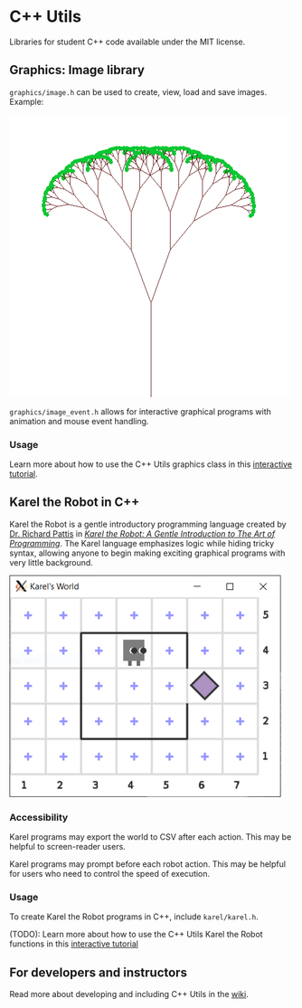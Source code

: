 # C++ Utils

Libraries for student C++ code available under the MIT license.

## Graphics: Image library

``graphics/image.h`` can be used to create, view, load and save images. Example:

![example fractal tree](graphics/test/example_fractal_tree.png)

``graphics/image_event.h`` allows for interactive graphical programs with animation and mouse event handling.

### Usage

Learn more about how to use the C++ Utils graphics class in this [interactive tutorial](https://lab.cs50.io/ILXL-guides/intro-to-graphics).

## Karel the Robot in C++

Karel the Robot is a gentle introductory programming language created by [Dr. Richard Pattis](https://www.ics.uci.edu/~pattis/) in [*Karel the Robot: A Gentle Introduction to The Art of Programming*](https://www.google.com/books/edition/_/ghcZAQAAIAAJ?hl=en&gbpv=1). The Karel language emphasizes logic while hiding tricky syntax, allowing anyone to begin making exciting graphical programs with very little background.

![karel the robot screenshot](karel/src/test/karel.png)

### Accessibility

Karel programs may export the world to CSV after each action. This may be helpful to screen-reader users.

Karel programs may prompt before each robot action. This may be helpful for users who need to control the speed of execution.

### Usage

To create Karel the Robot programs in C++, include ``karel/karel.h``.

(TODO): Learn more about how to use the C++ Utils Karel the Robot functions in this [interactive tutorial](https://github.com/ILXL-guides/intro-to-karel)

## For developers and instructors

Read more about developing and including C++ Utils in the [wiki](https://github.com/ILXL/cpputils/wiki).
